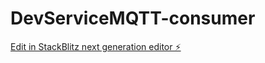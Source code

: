 # DevServiceMQTT-consumer

[Edit in StackBlitz next generation editor ⚡️](https://stackblitz.com/~/github.com/thermalsystemsltd/DevServiceMQTT-consumer)